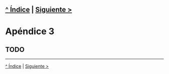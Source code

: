 [^ Índice](README.md) | [Siguiente >](apendice4.md)
---

# Apéndice 3

## TODO

---

[^ Índice](README.md) | [Siguiente >](apendice4.md)